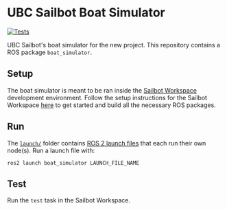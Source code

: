 # UBC Sailbot Boat Simulator

[![Tests](https://github.com/UBCSailbot/boat_simulator/actions/workflows/tests.yml/badge.svg)](https://github.com/UBCSailbot/boat_simulator/actions/workflows/tests.yml)

UBC Sailbot's boat simulator for the new project. This repository contains a
ROS package `boat_simulator`.

## Setup

The boat simulator is meant to be ran inside the [Sailbot Workspace](https://github.com/UBCSailbot/sailbot_workspace)
development environment. Follow the setup instructions for the Sailbot Workspace
[here](https://ubcsailbot.github.io/docs/current/sailbot_workspace/setup/)
to get started and build all the necessary ROS packages.

## Run

The [`launch/`](./launch/) folder contains [ROS 2 launch files](https://docs.ros.org/en/humble/Tutorials/Intermediate/Launch/Launch-Main.html)
that each run their own node(s). Run a launch file with:

``` shell
ros2 launch boat_simulator LAUNCH_FILE_NAME
```

## Test

Run the `test` task in the Sailbot Workspace.
